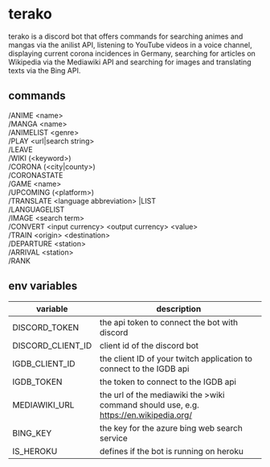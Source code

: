 # terako

terako is a discord bot that offers commands for searching animes and mangas via the anilist API, listening to YouTube videos in a voice channel, displaying current corona incidences in Germany, searching for articles on Wikipedia via the Mediawiki API and searching for images and translating texts via the Bing API.

## commands

/ANIME \<name>  
/MANGA \<name>  
/ANIMELIST \<genre>  
/PLAY \<url|search string>  
/LEAVE  
/WIKI \(\<keyword>)  
/CORONA \(<city|county>)  
/CORONASTATE  
/GAME \<name>  
/UPCOMING \(\<platform>)  
/TRANSLATE \<language abbreviation> <text>|LIST  
/LANGUAGELIST  
/IMAGE \<search term>  
/CONVERT \<input currency> \<output currency> \<value>  
/TRAIN \<origin> \<destination>  
/DEPARTURE \<station>  
/ARRIVAL \<station>  
/RANK  

## env variables

| variable | description |
| --- | --- |
| DISCORD_TOKEN | the api token to connect the bot with discord |
| DISCORD_CLIENT_ID | client id of the discord bot |
| IGDB_CLIENT_ID | the client ID of your twitch application to connect to the IGDB api |
| IGDB_TOKEN | the token to connect to the IGDB api |
| MEDIAWIKI_URL | the url of the mediawiki the >wiki command should use, e.g. https://en.wikipedia.org/ |
| BING_KEY | the key for the azure bing web search service |
| IS_HEROKU | defines if the bot is running on heroku |